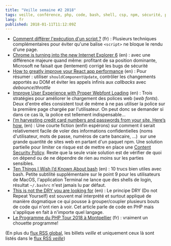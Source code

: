 ```yaml
---
title: "Veille semaine #2 2018"
tags: veille, conférence, php, code, bash, shell, csp, npm, sécurité, performances, react, chrome, web, javascript
lang: fr
published: 2018-01-11T11:12:09Z
---
```

* [Comment différer l'exécution d'un script ?](https://borisschapira.com/2017/12/comment-differer-l-execution-d-un-script/) (fr)&nbsp;: Plusieurs techniques complémentaires pour éviter qu'une balise `<script>` ne bloque le rendu d'une page.
* [Chrome is turning into the new Internet Explorer 6](https://www.theverge.com/2018/1/4/16805216/google-chrome-only-sites-internet-explorer-6-web-standards) (en)&nbsp;: avec une différence majeure quand même: profitant de sa position dominante, Microsoft ne faisait que (lentement) corrigé les bugs de sécurité
* [How to greatly improve your React app performance](https://medium.com/myheritage-engineering/how-to-greatly-improve-your-react-app-performance-e70f7cbbb5f6) (en)&nbsp;: Pour résumer&nbsp;: utiliser `shouldComponentUpdate`, contrôler les changements apportés au DOM et éviter les appels infinis aux *callbacks* avec *debounce*/*throttle*
* [Improve User Experience with Proper Webfont Loading](https://calendar.perfplanet.com/2017/improve-ux-proper-webfont-loading/) (en)&nbsp;: Trois stratégies pour améliorer le chargement des polices web (*web fonts*). Deux d'entre elles consistent tout de même à ne pas utiliser la police sur la première page chargée par l'utilisateur. On peut donc se demander si dans ce cas là, la police est tellement indispensable...
* [I’m harvesting credit card numbers and passwords from your site. Here’s how.](https://medium.com/@david.gilbertson/im-harvesting-credit-card-numbers-and-passwords-from-your-site-here-s-how-9a8cb347c5b5) (en)&nbsp;: Une courte fiction (enfin espérons) sur comment il serait relativement facile de voler des informations confidentielles (noms d'utilisateur, mots de passe, numéros de carte bancaire, ...) &nbsp;sur une grande quantité de sites web en partant d'un paquet npm. Une solution partielle pour limiter ce risque est de mettre en place une [Content Security Policy](https://developer.mozilla.org/en-US/docs/Web/HTTP/CSP). Reste que la seule vraie solution est de vérifier de quoi on dépend ou de ne dépendre de rien au moins sur les parties sensibles.
* [Ten Things I Wish I’d Known About bash](https://zwischenzugs.com/2018/01/06/ten-things-i-wish-id-known-about-bash/) (en)&nbsp;: 10 trucs bien utiles avec bash. Petite subtilité supplémentaire sur le point 9 pour les utilisateurs de MacOS, l'application Terminal ne lance que des shells de login, résultat `~/.bashrc` n'est jamais lu par défaut.
* [This is not the DRY you are looking for](https://medium.com/@nicolopigna/this-is-not-the-dry-you-are-looking-for-a316ed3f445f) (en)&nbsp;: Le principe DRY (Do not Repeat Yourself) est souvent mal interprété et surtout appliqué de manière dogmatique ce qui pousse à grouper/coupler plusieurs bouts de code qui n'ont rien à voir. Cet article parle de code en PHP mais s'applique en fait à n'importe quel langage.
* [Le Programme du PHP Tour 2018 à Montpellier](https://event.afup.org/phptourmontpellier2018/programme/) (fr)&nbsp;: vraiment un chouette programme!

(En plus du [flux RSS global](/rss.xml), les billets *veille*
et uniquement ceux là sont listés dans le [flux RSS *veille*](/rss/veille.xml))
